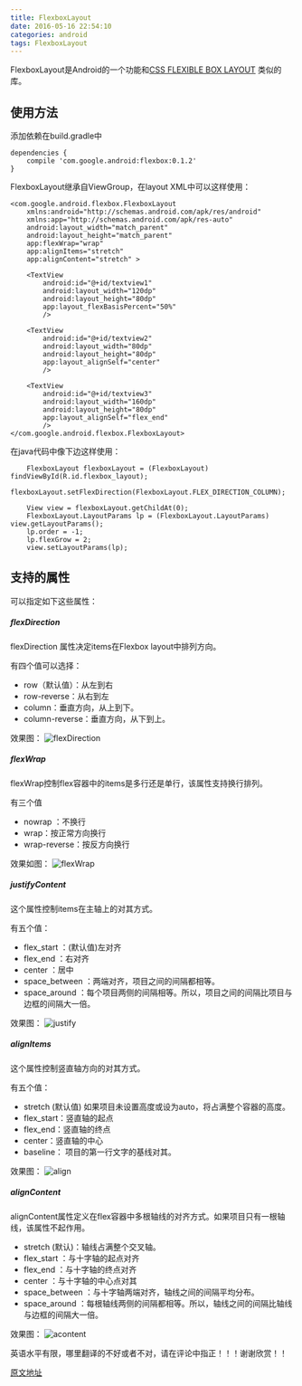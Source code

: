 ```yaml
---
title: FlexboxLayout
date: 2016-05-16 22:54:10
categories: android
tags: FlexboxLayout
---
```



 FlexboxLayout是Android的一个功能和[CSS FLEXIBLE BOX LAYOUT](https://www.w3.org/TR/css-flexbox-1/) 类似的库。

## 使用方法

添加依赖在build.gradle中

	dependencies {
        compile 'com.google.android:flexbox:0.1.2'
	}

FlexboxLayout继承自ViewGroup，在layout XML中可以这样使用：

	<com.google.android.flexbox.FlexboxLayout
	    xmlns:android="http://schemas.android.com/apk/res/android"
	    xmlns:app="http://schemas.android.com/apk/res-auto"
	    android:layout_width="match_parent"
	    android:layout_height="match_parent"
	    app:flexWrap="wrap"
	    app:alignItems="stretch"
	    app:alignContent="stretch" >

	    <TextView
	        android:id="@+id/textview1"
	        android:layout_width="120dp"
	        android:layout_height="80dp"
	        app:layout_flexBasisPercent="50%"
	        />

	    <TextView
	        android:id="@+id/textview2"
	        android:layout_width="80dp"
	        android:layout_height="80dp"
	        app:layout_alignSelf="center"
	        />

	    <TextView
	        android:id="@+id/textview3"
	        android:layout_width="160dp"
	        android:layout_height="80dp"
	        app:layout_alignSelf="flex_end"
	        />
	</com.google.android.flexbox.FlexboxLayout>

在java代码中像下边这样使用：

		FlexboxLayout flexboxLayout = (FlexboxLayout) findViewById(R.id.flexbox_layout);
		flexboxLayout.setFlexDirection(FlexboxLayout.FLEX_DIRECTION_COLUMN);
		
		View view = flexboxLayout.getChildAt(0);
		FlexboxLayout.LayoutParams lp = (FlexboxLayout.LayoutParams) view.getLayoutParams();
		lp.order = -1;
		lp.flexGrow = 2;
		view.setLayoutParams(lp);
	

## 支持的属性

可以指定如下这些属性：

##### flexDirection

flexDirection 属性决定items在Flexbox layout中排列方向。

有四个值可以选择：

* row（默认值）：从左到右
* row-reverse：从右到左
* column：垂直方向，从上到下。
* column-reverse：垂直方向，从下到上。

效果图：
![flexDirection](http://7xu251.com1.z0.glb.clouddn.com/flex-direction.gif)

##### flexWrap

 flexWrap控制flex容器中的items是多行还是单行，该属性支持换行排列。

 有三个值

* nowrap ：不换行
* wrap：按正常方向换行
* wrap-reverse：按反方向换行

效果如图：
![flexWrap](http://7xu251.com1.z0.glb.clouddn.com/flex-wrap.gif)

##### justifyContent

这个属性控制items在主轴上的对其方式。

有五个值：

* flex_start ：(默认值)左对齐
* flex_end ：右对齐
* center ：居中
* space_between ：两端对齐，项目之间的间隔都相等。
* space_around ：每个项目两侧的间隔相等。所以，项目之间的间隔比项目与边框的间隔大一倍。

效果图：
![justify](http://7xu251.com1.z0.glb.clouddn.com/justify-content.gif)

##### alignItems

这个属性控制竖直轴方向的对其方式。

有五个值：

* stretch (默认值) 如果项目未设置高度或设为auto，将占满整个容器的高度。
* flex_start：竖直轴的起点
* flex_end：竖直轴的终点
* center：竖直轴的中心
* baseline： 项目的第一行文字的基线对其。

效果图：
![align](http://7xu251.com1.z0.glb.clouddn.com/align-items.gif)

##### alignContent

alignContent属性定义在flex容器中多根轴线的对齐方式。如果项目只有一根轴线，该属性不起作用。

* stretch (默认)：轴线占满整个交叉轴。
* flex_start ：与十字轴的起点对齐
* flex_end   ：与十字轴的终点对齐
* center     ：与十字轴的中心点对其
* space_between ：与十字轴两端对齐，轴线之间的间隔平均分布。
* space_around ：每根轴线两侧的间隔都相等。所以，轴线之间的间隔比轴线与边框的间隔大一倍。

效果图：
![acontent](http://7xu251.com1.z0.glb.clouddn.com/align-content.gif)


英语水平有限，哪里翻译的不好或者不对，请在评论中指正！！！谢谢欣赏！！

[原文地址](https://github.com/google/flexbox-layout)





